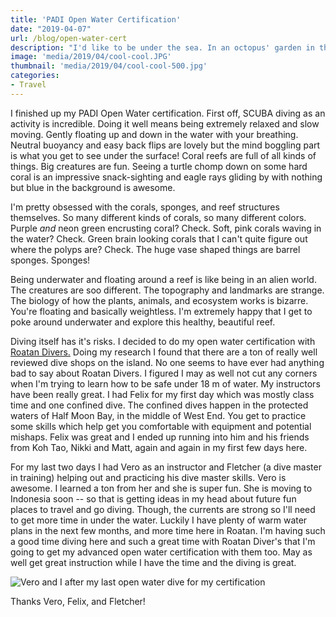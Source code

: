 ```yaml
---
title: 'PADI Open Water Certification'
date: "2019-04-07"
url: /blog/open-water-cert
description: "I'd like to be under the sea. In an octopus' garden in the shade."
image: 'media/2019/04/cool-cool.JPG'
thumbnail: 'media/2019/04/cool-cool-500.jpg'
categories:
- Travel
---
```


I finished up my PADI Open Water certification. First off, SCUBA diving as an activity is incredible. Doing it well means being extremely relaxed and slow moving. Gently
floating up and down in the water with your breathing. Neutral buoyancy and easy
back flips are lovely but the mind boggling part is what you get to see under
the surface! Coral reefs are full of all kinds of things. Big creatures are fun.
Seeing a turtle chomp down on some hard coral is an impressive snack-sighting
and eagle rays gliding by with nothing but blue in the background is awesome.

I'm pretty obsessed with the corals, sponges, and reef structures themselves.
So many different kinds of corals, so many different colors. Purple *and* neon
green encrusting coral? Check. Soft, pink corals waving in the water? Check.
Green brain looking corals that I can't quite figure out where the polyps
are? Check. The huge vase shaped things are barrel sponges. Sponges!

Being underwater and floating around a reef is like being in an alien world.
The creatures are soo different. The topography and landmarks are strange. The biology
of how the plants, animals, and ecosystem works is bizarre. You're
floating and basically weightless. I'm extremely happy that I get to poke around
underwater and explore this healthy, beautiful reef.

Diving itself has it's risks. I decided to do my open water certification with
[Roatan Divers.](http://roatandivers.com/) Doing my research I found that
there are a ton of really well reviewed dive shops on the island. No one seems
to have ever had anything bad to say about Roatan Divers. I figured I may as well
not cut any corners when I'm trying to learn how to be safe under 18 m of water.
My instructors have been really great. I had Felix for my first day which was
mostly class time and one confined dive. The confined dives happen in the
protected waters of Half Moon Bay, in the middle of West End. You get to practice
some skills which help get you comfortable with equipment and potential mishaps.
Felix was great and I ended up running into him and his friends from Koh Tao,
Nikki and Matt, again and again in my first few days here.

For my last two days I had Vero as an instructor and Fletcher (a dive master in
training) helping out and practicing his dive master skills. Vero is awesome. I
learned a ton from her and she is super fun. She is moving to Indonesia soon -- so
that is getting ideas in my head about future fun places to travel and go diving.
Though, the currents are strong so I'll need to get more time in under the water.
Luckily I have  plenty of warm water plans in the next few months, and more
time here in Roatan. I'm having such a good time diving here and such a great time
with Roatan Diver's that I'm going to get my advanced open water certification
with them too. May as well get great instruction while I have the time and the
diving is great.

![Vero and I after my last open water dive for my certification](/media/2019/04/vero-and-j.jpg)

Thanks Vero, Felix, and Fletcher!
